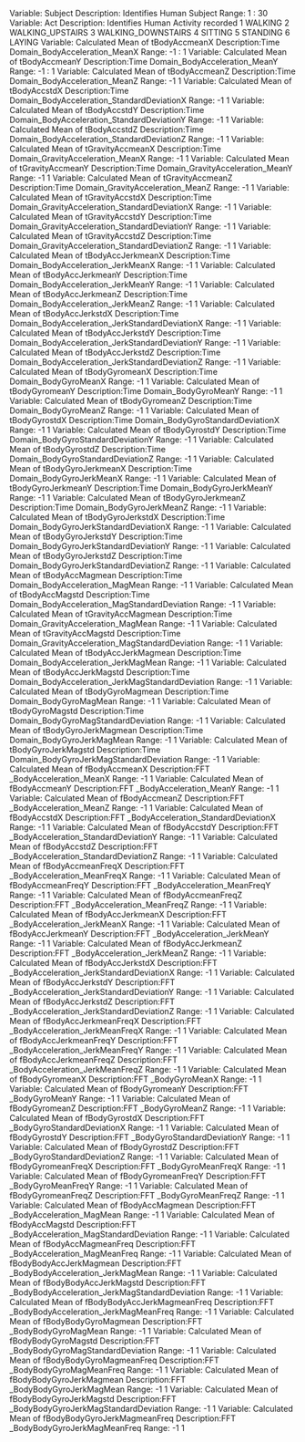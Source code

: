 
Variable: Subject
	 Description: Identifies Human Subject
	 Range: 1 : 30
Variable: Act
	 Description: Identifies Human Activity recorded
	 1 WALKING
	 2 WALKING_UPSTAIRS
	 3 WALKING_DOWNSTAIRS
	 4 SITTING
	 5 STANDING
	 6 LAYING
Variable:  Calculated Mean of tBodyAccmeanX
	 Description:Time Domain_BodyAcceleration_MeanX
	 Range: -1 : 1
Variable:  Calculated Mean of tBodyAccmeanY
	 Description:Time Domain_BodyAcceleration_MeanY
	 Range: -1 :	 1
Variable:  Calculated Mean of tBodyAccmeanZ
	 Description:Time Domain_BodyAcceleration_MeanZ
	 Range: -1	 1
Variable:  Calculated Mean of tBodyAccstdX
	 Description:Time Domain_BodyAcceleration_StandardDeviationX
	 Range: -1	 1
Variable:  Calculated Mean of tBodyAccstdY
	 Description:Time Domain_BodyAcceleration_StandardDeviationY
	 Range: -1	 1
Variable:  Calculated Mean of tBodyAccstdZ
	 Description:Time Domain_BodyAcceleration_StandardDeviationZ
	 Range: -1	 1
Variable:  Calculated Mean of tGravityAccmeanX
	 Description:Time Domain_GravityAcceleration_MeanX
	 Range: -1	 1
Variable:  Calculated Mean of tGravityAccmeanY
	 Description:Time Domain_GravityAcceleration_MeanY
	 Range: -1	 1
Variable:  Calculated Mean of tGravityAccmeanZ
	 Description:Time Domain_GravityAcceleration_MeanZ
	 Range: -1	 1
Variable:  Calculated Mean of tGravityAccstdX
	 Description:Time 	Domain_GravityAcceleration_StandardDeviationX
	 Range: -1	 1
Variable:  Calculated Mean of tGravityAccstdY
	 Description:Time 	Domain_GravityAcceleration_StandardDeviationY
	 Range: -1	 1
Variable:  Calculated Mean of tGravityAccstdZ
	 Description:Time 	Domain_GravityAcceleration_StandardDeviationZ
	 Range: -1	 1
Variable:  Calculated Mean of tBodyAccJerkmeanX
	 Description:Time Domain_BodyAcceleration_JerkMeanX
	 Range: -1	 1
Variable:  Calculated Mean of tBodyAccJerkmeanY
	 Description:Time Domain_BodyAcceleration_JerkMeanY
	 Range: -1	 1
Variable:  Calculated Mean of tBodyAccJerkmeanZ
	 Description:Time Domain_BodyAcceleration_JerkMeanZ
	 Range: -1	 1
Variable:  Calculated Mean of tBodyAccJerkstdX
	 Description:Time 	Domain_BodyAcceleration_JerkStandardDeviationX
	 Range: -1	 1
Variable:  Calculated Mean of tBodyAccJerkstdY
	 Description:Time 	Domain_BodyAcceleration_JerkStandardDeviationY
	 Range: -1	 1
Variable:  Calculated Mean of tBodyAccJerkstdZ
	 Description:Time 	Domain_BodyAcceleration_JerkStandardDeviationZ
	 Range: -1	 1
Variable:  Calculated Mean of tBodyGyromeanX
	 Description:Time Domain_BodyGyroMeanX
	 Range: -1	 1
Variable:  Calculated Mean of tBodyGyromeanY
	 Description:Time Domain_BodyGyroMeanY
	 Range: -1	 1
Variable:  Calculated Mean of tBodyGyromeanZ
	 Description:Time Domain_BodyGyroMeanZ
	 Range: -1	 1
Variable:  Calculated Mean of tBodyGyrostdX
	 Description:Time Domain_BodyGyroStandardDeviationX
	 Range: -1	 1
Variable:  Calculated Mean of tBodyGyrostdY
	 Description:Time Domain_BodyGyroStandardDeviationY
	 Range: -1	 1
Variable:  Calculated Mean of tBodyGyrostdZ
	 Description:Time Domain_BodyGyroStandardDeviationZ
	 Range: -1	 1
Variable:  Calculated Mean of tBodyGyroJerkmeanX
	 Description:Time Domain_BodyGyroJerkMeanX
	 Range: -1	 1
Variable:  Calculated Mean of tBodyGyroJerkmeanY
	 Description:Time Domain_BodyGyroJerkMeanY
	 Range: -1	 1
Variable:  Calculated Mean of tBodyGyroJerkmeanZ
	 Description:Time Domain_BodyGyroJerkMeanZ
	 Range: -1	 1
Variable:  Calculated Mean of tBodyGyroJerkstdX
	 Description:Time Domain_BodyGyroJerkStandardDeviationX
	 Range: -1	 1
Variable:  Calculated Mean of tBodyGyroJerkstdY
	 Description:Time Domain_BodyGyroJerkStandardDeviationY
	 Range: -1	 1
Variable:  Calculated Mean of tBodyGyroJerkstdZ
	 Description:Time Domain_BodyGyroJerkStandardDeviationZ
	 Range: -1	 1
Variable:  Calculated Mean of tBodyAccMagmean
	 Description:Time Domain_BodyAcceleration_MagMean
	 Range: -1	 1
Variable:  Calculated Mean of tBodyAccMagstd
	 Description:Time 	Domain_BodyAcceleration_MagStandardDeviation
	 Range: -1	 1
Variable:  Calculated Mean of tGravityAccMagmean
	 Description:Time Domain_GravityAcceleration_MagMean
	 Range: -1	 1
Variable:  Calculated Mean of tGravityAccMagstd
	 Description:Time 	Domain_GravityAcceleration_MagStandardDeviation
	 Range: -1	 1
Variable:  Calculated Mean of tBodyAccJerkMagmean
	 Description:Time Domain_BodyAcceleration_JerkMagMean
	 Range: -1	 1
Variable:  Calculated Mean of tBodyAccJerkMagstd
	 Description:Time 	Domain_BodyAcceleration_JerkMagStandardDeviation
	 Range: -1	 1
Variable:  Calculated Mean of tBodyGyroMagmean
	 Description:Time Domain_BodyGyroMagMean
	 Range: -1	 1
Variable:  Calculated Mean of tBodyGyroMagstd
	 Description:Time Domain_BodyGyroMagStandardDeviation
	 Range: -1	 1
Variable:  Calculated Mean of tBodyGyroJerkMagmean
	 Description:Time Domain_BodyGyroJerkMagMean
	 Range: -1	 1
Variable:  Calculated Mean of tBodyGyroJerkMagstd
	 Description:Time Domain_BodyGyroJerkMagStandardDeviation
	 Range: -1	 1
Variable:  Calculated Mean of fBodyAccmeanX
	 Description:FFT _BodyAcceleration_MeanX
	 Range: -1	 1
Variable:  Calculated Mean of fBodyAccmeanY
	 Description:FFT _BodyAcceleration_MeanY
	 Range: -1	 1
Variable:  Calculated Mean of fBodyAccmeanZ
	 Description:FFT _BodyAcceleration_MeanZ
	 Range: -1	 1
Variable:  Calculated Mean of fBodyAccstdX
	 Description:FFT _BodyAcceleration_StandardDeviationX
	 Range: -1	 1
Variable:  Calculated Mean of fBodyAccstdY
	 Description:FFT _BodyAcceleration_StandardDeviationY
	 Range: -1	 1
Variable:  Calculated Mean of fBodyAccstdZ
	 Description:FFT _BodyAcceleration_StandardDeviationZ
	 Range: -1	 1
Variable:  Calculated Mean of fBodyAccmeanFreqX
	 Description:FFT _BodyAcceleration_MeanFreqX
	 Range: -1	 1
Variable:  Calculated Mean of fBodyAccmeanFreqY
	 Description:FFT _BodyAcceleration_MeanFreqY
	 Range: -1	 1
Variable:  Calculated Mean of fBodyAccmeanFreqZ
	 Description:FFT _BodyAcceleration_MeanFreqZ
	 Range: -1	 1
Variable:  Calculated Mean of fBodyAccJerkmeanX
	 Description:FFT _BodyAcceleration_JerkMeanX
	 Range: -1	 1
Variable:  Calculated Mean of fBodyAccJerkmeanY
	 Description:FFT _BodyAcceleration_JerkMeanY
	 Range: -1	 1
Variable:  Calculated Mean of fBodyAccJerkmeanZ
	 Description:FFT _BodyAcceleration_JerkMeanZ
	 Range: -1	 1
Variable:  Calculated Mean of fBodyAccJerkstdX
	 Description:FFT _BodyAcceleration_JerkStandardDeviationX
	 Range: -1	 1
Variable:  Calculated Mean of fBodyAccJerkstdY
	 Description:FFT _BodyAcceleration_JerkStandardDeviationY
	 Range: -1	 1
Variable:  Calculated Mean of fBodyAccJerkstdZ
	 Description:FFT _BodyAcceleration_JerkStandardDeviationZ
	 Range: -1	 1
Variable:  Calculated Mean of fBodyAccJerkmeanFreqX
	 Description:FFT _BodyAcceleration_JerkMeanFreqX
	 Range: -1	 1
Variable:  Calculated Mean of fBodyAccJerkmeanFreqY
	 Description:FFT _BodyAcceleration_JerkMeanFreqY
	 Range: -1	 1
Variable:  Calculated Mean of fBodyAccJerkmeanFreqZ
	 Description:FFT _BodyAcceleration_JerkMeanFreqZ
	 Range: -1	 1
Variable:  Calculated Mean of fBodyGyromeanX
	 Description:FFT _BodyGyroMeanX
	 Range: -1	 1
Variable:  Calculated Mean of fBodyGyromeanY
	 Description:FFT _BodyGyroMeanY
	 Range: -1	 1
Variable:  Calculated Mean of fBodyGyromeanZ
	 Description:FFT _BodyGyroMeanZ
	 Range: -1	 1
Variable:  Calculated Mean of fBodyGyrostdX
	 Description:FFT _BodyGyroStandardDeviationX
	 Range: -1	 1
Variable:  Calculated Mean of fBodyGyrostdY
	 Description:FFT _BodyGyroStandardDeviationY
	 Range: -1	 1
Variable:  Calculated Mean of fBodyGyrostdZ
	 Description:FFT _BodyGyroStandardDeviationZ
	 Range: -1	 1
Variable:  Calculated Mean of fBodyGyromeanFreqX
	 Description:FFT _BodyGyroMeanFreqX
	 Range: -1	 1
Variable:  Calculated Mean of fBodyGyromeanFreqY
	 Description:FFT _BodyGyroMeanFreqY
	 Range: -1	 1
Variable:  Calculated Mean of fBodyGyromeanFreqZ
	 Description:FFT _BodyGyroMeanFreqZ
	 Range: -1	 1
Variable:  Calculated Mean of fBodyAccMagmean
	 Description:FFT _BodyAcceleration_MagMean
	 Range: -1	 1
Variable:  Calculated Mean of fBodyAccMagstd
	 Description:FFT _BodyAcceleration_MagStandardDeviation
	 Range: -1	 1
Variable:  Calculated Mean of fBodyAccMagmeanFreq
	 Description:FFT _BodyAcceleration_MagMeanFreq
	 Range: -1	 1
Variable:  Calculated Mean of fBodyBodyAccJerkMagmean
	 Description:FFT _BodyBodyAcceleration_JerkMagMean
	 Range: -1	 1
Variable:  Calculated Mean of fBodyBodyAccJerkMagstd
	 Description:FFT 		_BodyBodyAcceleration_JerkMagStandardDeviation
	 Range: -1	 1
Variable:  Calculated Mean of fBodyBodyAccJerkMagmeanFreq
	 Description:FFT _BodyBodyAcceleration_JerkMagMeanFreq
	 Range: -1	 1
Variable:  Calculated Mean of fBodyBodyGyroMagmean
	 Description:FFT _BodyBodyGyroMagMean
	 Range: -1	 1
Variable:  Calculated Mean of fBodyBodyGyroMagstd
	 Description:FFT _BodyBodyGyroMagStandardDeviation
	 Range: -1	 1
Variable:  Calculated Mean of fBodyBodyGyroMagmeanFreq
	 Description:FFT _BodyBodyGyroMagMeanFreq
	 Range: -1	 1
Variable:  Calculated Mean of fBodyBodyGyroJerkMagmean
	 Description:FFT _BodyBodyGyroJerkMagMean
	 Range: -1	 1
Variable:  Calculated Mean of fBodyBodyGyroJerkMagstd
	 Description:FFT _BodyBodyGyroJerkMagStandardDeviation
	 Range: -1	 1
Variable:  Calculated Mean of fBodyBodyGyroJerkMagmeanFreq
	 Description:FFT _BodyBodyGyroJerkMagMeanFreq
	 Range: -1	 1
